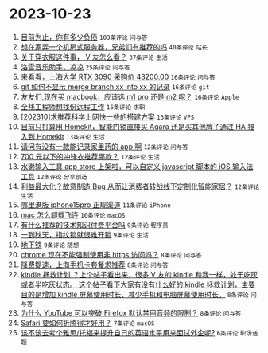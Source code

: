 # 2023-10-23

1. [目前为止，你有多少负债](https://www.v2ex.com/t/984353) `103条评论` `问与答`
1. [想在家弄一个机房式服务器，兄弟们有推荐的吗](https://www.v2ex.com/t/984360) `40条评论` `站长`
1. [关于穿衣服这件事， V 友怎么看？](https://www.v2ex.com/t/984376) `37条评论` `生活`
1. [洛雪音乐助手，凉凉](https://www.v2ex.com/t/984384) `25条评论` `问与答`
1. [来看看，上海大学 RTX 3090 采购价 43200.00](https://www.v2ex.com/t/984414) `16条评论` `问与答`
1. [git 如何不显示 merge branch xx into xx 的记录](https://www.v2ex.com/t/984385) `16条评论` `git`
1. [友友们,现在买 macbook，应该选 m1 pro 还是 m2 呢？](https://www.v2ex.com/t/984367) `16条评论` `Apple`
1. [全栈工程师想找份远程工作](https://www.v2ex.com/t/984366) `15条评论` `求职`
1. [[202310]求推荐科学上网快一些的搭建方案](https://www.v2ex.com/t/984402) `13条评论` `VPS`
1. [目前只打算用 Homekit，智能门锁直接买 Aqara 还是买其他牌子通过 HA 接入到 Homekit](https://www.v2ex.com/t/984386) `13条评论` `生活`
1. [请问有没有一款能记录家里药的 app 啊](https://www.v2ex.com/t/984375) `12条评论` `问与答`
1. [700 元以下的冲锋衣推荐哪款？](https://www.v2ex.com/t/984369) `12条评论` `生活`
1. [水獭输入工具 app store 上架啦，可以自定义 javascript 脚本的 iOS 输入法工具](https://www.v2ex.com/t/984361) `12条评论` `分享创造`
1. [利益最大化？故意制造 Bug 从而让消费者转战线下定制化智能家居？](https://www.v2ex.com/t/984357) `12条评论` `生活`
1. [哪里港版 iphone15pro 正规渠道](https://www.v2ex.com/t/984365) `11条评论` `iPhone`
1. [mac 怎么卸载飞连](https://www.v2ex.com/t/984370) `10条评论` `macOS`
1. [有什么推荐的技术知识付费平台吗](https://www.v2ex.com/t/984403) `9条评论` `程序员`
1. [一到秋天，指纹锁就很难开锁](https://www.v2ex.com/t/984377) `9条评论` `生活`
1. [地下铁](https://www.v2ex.com/t/984350) `9条评论` `随想`
1. [chrome 现在不能强制使用非 https 访问吗？](https://www.v2ex.com/t/984408) `8条评论` `问与答`
1. [降费提速，上海手机卡套餐求推荐](https://www.v2ex.com/t/984394) `8条评论` `问与答`
1. [kindle 拯救计划 ？上个帖子看出来，很多 V 友的 kindle 和我一样，处于吃灰或者半吃灰状态。 这个帖子看下大家有没有什么好的 kindle 拯救计划，主要目的是增加 kindle 屏幕使用时长，减少手机和电脑屏幕使用时长。](https://www.v2ex.com/t/984380) `8条评论` `问与答`
1. [为什么 YouTube 可以突破 Firefox 默认禁用音频的限制？](https://www.v2ex.com/t/984368) `8条评论` `问与答`
1. [Safari 要如何折腾得才好用？](https://www.v2ex.com/t/984381) `7条评论` `macOS`
1. [该不该去考个雅思/托福来提升自己的英语水平用来面试外企呢?](https://www.v2ex.com/t/984390) `6条评论` `职场话题`
